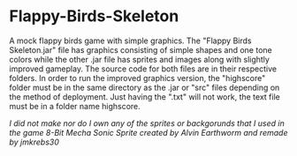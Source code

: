 Flappy-Birds-Skeleton
=====================

A mock flappy birds game with simple graphics. The "Flappy Birds Skeleton.jar" file has graphics consisting of simple shapes and one tone colors while the other .jar file has sprites and images along with slightly improved gameplay. The source code for both files are in their respective folders. In order to run the improved graphics version, the "highscore" folder must be in the same directory as the .jar or "src" files depending on the method of deployment. Just having the ".txt" will not work, the text file must be in a folder name highscore.

*I did not make nor do I own any of the sprites or backgorunds that I used in the game*
*8-Bit Mecha Sonic Sprite created by Alvin Earthworm and remade by jmkrebs30*
